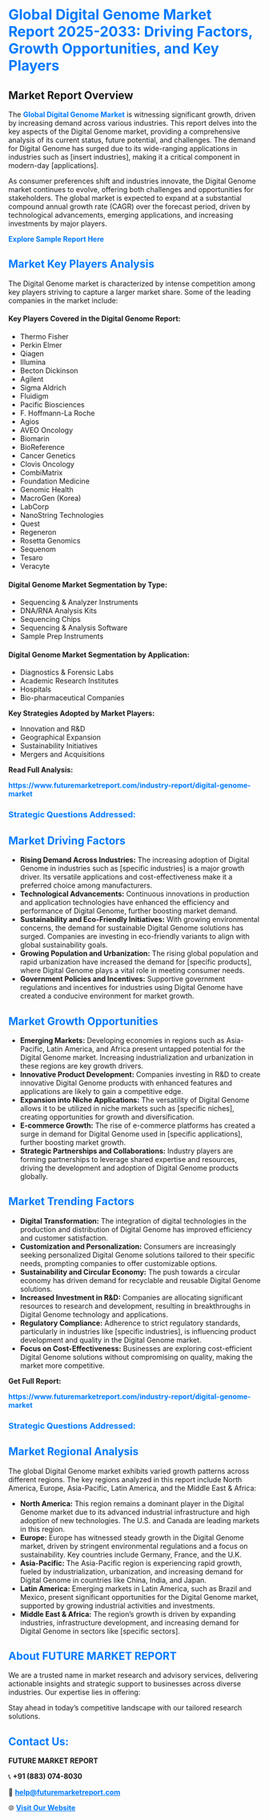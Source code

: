 <h1 style="color: #007BFF;">Global Digital Genome Market Report 2025-2033: Driving Factors, Growth Opportunities, and Key Players</h1>

<section id="overview">
<h2>Market Report Overview</h2>
<p>The <a href="https://www.futuremarketreport.com/industry-report/digital-genome-market" style="color: #007BFF; text-decoration: none;"><strong>Global Digital Genome Market</strong></a> is witnessing significant growth, driven by increasing demand across various industries. This report delves into the key aspects of the Digital Genome market, providing a comprehensive analysis of its current status, future potential, and challenges. The demand for Digital Genome has surged due to its wide-ranging applications in industries such as [insert industries], making it a critical component in modern-day [applications].</p>
<p>As consumer preferences shift and industries innovate, the Digital Genome market continues to evolve, offering both challenges and opportunities for stakeholders. The global market is expected to expand at a substantial compound annual growth rate (CAGR) over the forecast period, driven by technological advancements, emerging applications, and increasing investments by major players.</p>
</section>

<section id="overview">
<p><a href="https://www.futuremarketreport.com/request-sample/reportId=110237" style="color: #007BFF; text-decoration: none;"><strong>Explore Sample Report Here</strong></a></p>
</section>

<section id="key-players">
<h2 style="color: #007BFF;">Market Key Players Analysis</h2>
<p>The Digital Genome market is characterized by intense competition among key players striving to capture a larger market share. Some of the leading companies in the market include:</p>
<h4>Key Players Covered in the Digital Genome Report:</h4>
<ul><li>Thermo Fisher</li><li>Perkin Elmer</li><li>Qiagen</li><li>Illumina</li><li>Becton Dickinson</li><li>Agilent</li><li>Sigma Aldrich</li><li>Fluidigm</li><li>Pacific Biosciences</li><li>F. Hoffmann-La Roche</li><li>Agios</li><li>AVEO Oncology</li><li>Biomarin</li><li>BioReference</li><li>Cancer Genetics</li><li>Clovis Oncology</li><li>CombiMatrix</li><li>Foundation Medicine</li><li>Genomic Health</li><li>MacroGen (Korea)</li><li>LabCorp</li><li>NanoString Technologies</li><li>Quest</li><li>Regeneron</li><li>Rosetta Genomics</li><li>Sequenom</li><li>Tesaro</li><li>Veracyte</li></ul>
<h4>Digital Genome Market Segmentation by Type:</h4>
<ul><li>Sequencing &amp; Analyzer Instruments</li><li>DNA/RNA Analysis Kits</li><li>Sequencing Chips</li><li>Sequencing &amp; Analysis Software</li><li>Sample Prep Instruments</li></ul>

<h4>Digital Genome Market Segmentation by Application:</h4>
<ul><li>Diagnostics &amp; Forensic Labs</li><li>Academic Research Institutes</li><li>Hospitals</li><li>Bio-pharmaceutical Companies</li></ul>
<p><strong>Key Strategies Adopted by Market Players:</strong></p>
<ul>
<li>Innovation and R&D</li>
<li>Geographical Expansion</li>
<li>Sustainability Initiatives</li>
<li>Mergers and Acquisitions</li>
</ul>
</section>

<section>
<p><strong>Read Full Analysis: </strong></p><a href="https://www.futuremarketreport.com/industry-report/digital-genome-market" style="color: #007BFF; text-decoration: none;"><strong>https://www.futuremarketreport.com/industry-report/digital-genome-market</strong></a>
<h3 style="color: #007BFF;">Strategic Questions Addressed:</h3>
</section>

<section id="driving-factors">
<h2 style="color: #007BFF;">Market Driving Factors</h2>
<ul>
<li><strong>Rising Demand Across Industries:</strong> The increasing adoption of Digital Genome in industries such as [specific industries] is a major growth driver. Its versatile applications and cost-effectiveness make it a preferred choice among manufacturers.</li>
<li><strong>Technological Advancements:</strong> Continuous innovations in production and application technologies have enhanced the efficiency and performance of Digital Genome, further boosting market demand.</li>
<li><strong>Sustainability and Eco-Friendly Initiatives:</strong> With growing environmental concerns, the demand for sustainable Digital Genome solutions has surged. Companies are investing in eco-friendly variants to align with global sustainability goals.</li>
<li><strong>Growing Population and Urbanization:</strong> The rising global population and rapid urbanization have increased the demand for [specific products], where Digital Genome plays a vital role in meeting consumer needs.</li>
<li><strong>Government Policies and Incentives:</strong> Supportive government regulations and incentives for industries using Digital Genome have created a conducive environment for market growth.</li>
</ul>
</section>

<section id="growth-opportunities">
<h2 style="color: #007BFF;">Market Growth Opportunities</h2>
<ul>
<li><strong>Emerging Markets:</strong> Developing economies in regions such as Asia-Pacific, Latin America, and Africa present untapped potential for the Digital Genome market. Increasing industrialization and urbanization in these regions are key growth drivers.</li>
<li><strong>Innovative Product Development:</strong> Companies investing in R&D to create innovative Digital Genome products with enhanced features and applications are likely to gain a competitive edge.</li>
<li><strong>Expansion into Niche Applications:</strong> The versatility of Digital Genome allows it to be utilized in niche markets such as [specific niches], creating opportunities for growth and diversification.</li>
<li><strong>E-commerce Growth:</strong> The rise of e-commerce platforms has created a surge in demand for Digital Genome used in [specific applications], further boosting market growth.</li>
<li><strong>Strategic Partnerships and Collaborations:</strong> Industry players are forming partnerships to leverage shared expertise and resources, driving the development and adoption of Digital Genome products globally.</li>
</ul>
</section>

<section id="trending-factors">
<h2 style="color: #007BFF;">Market Trending Factors</h2>
<ul>
<li><strong>Digital Transformation:</strong> The integration of digital technologies in the production and distribution of Digital Genome has improved efficiency and customer satisfaction.</li>
<li><strong>Customization and Personalization:</strong> Consumers are increasingly seeking personalized Digital Genome solutions tailored to their specific needs, prompting companies to offer customizable options.</li>
<li><strong>Sustainability and Circular Economy:</strong> The push towards a circular economy has driven demand for recyclable and reusable Digital Genome solutions.</li>
<li><strong>Increased Investment in R&D:</strong> Companies are allocating significant resources to research and development, resulting in breakthroughs in Digital Genome technology and applications.</li>
<li><strong>Regulatory Compliance:</strong> Adherence to strict regulatory standards, particularly in industries like [specific industries], is influencing product development and quality in the Digital Genome market.</li>
<li><strong>Focus on Cost-Effectiveness:</strong> Businesses are exploring cost-efficient Digital Genome solutions without compromising on quality, making the market more competitive.</li>
</ul>
</section>

<section>
<p><strong>Get Full Report: </strong></p><a href="https://www.futuremarketreport.com/industry-report/digital-genome-market" style="color: #007BFF; text-decoration: none;"><strong>https://www.futuremarketreport.com/industry-report/digital-genome-market</strong></a>
<h3 style="color: #007BFF;">Strategic Questions Addressed:</h3>
</section>


<section id="regional-analysis">
<h2 style="color: #007BFF;">Market Regional Analysis</h2>
<p>The global Digital Genome market exhibits varied growth patterns across different regions. The key regions analyzed in this report include North America, Europe, Asia-Pacific, Latin America, and the Middle East & Africa:</p>
<ul>
<li><strong>North America:</strong> This region remains a dominant player in the Digital Genome market due to its advanced industrial infrastructure and high adoption of new technologies. The U.S. and Canada are leading markets in this region.</li>
<li><strong>Europe:</strong> Europe has witnessed steady growth in the Digital Genome market, driven by stringent environmental regulations and a focus on sustainability. Key countries include Germany, France, and the U.K.</li>
<li><strong>Asia-Pacific:</strong> The Asia-Pacific region is experiencing rapid growth, fueled by industrialization, urbanization, and increasing demand for Digital Genome in countries like China, India, and Japan.</li>
<li><strong>Latin America:</strong> Emerging markets in Latin America, such as Brazil and Mexico, present significant opportunities for the Digital Genome market, supported by growing industrial activities and investments.</li>
<li><strong>Middle East & Africa:</strong> The region’s growth is driven by expanding industries, infrastructure development, and increasing demand for Digital Genome in sectors like [specific sectors].</li>
</ul>
</section>

<footer>
<h2 style="color: #007BFF;">About FUTURE MARKET REPORT</h2>
<p>We are a trusted name in market research and advisory services, delivering actionable insights and strategic support to businesses across diverse industries. Our expertise lies in offering:</p>

<p>Stay ahead in today’s competitive landscape with our tailored research solutions.</p>

<h2 style="color: #007BFF;">Contact Us:</h2>
<p><strong>FUTURE MARKET REPORT</strong></p>
<p>📞 <strong>+91 (883) 074-8030</strong></p>
<p>📧 <strong><a href="mailto:help@futuremarketreport.com" style="color: #007BFF;">help@futuremarketreport.com</a></strong></p>
<p>🌐 <strong><a href="https://www.futuremarketreport.com/" style="color: #007BFF;">Visit Our Website</a></strong></p>
</footer>
